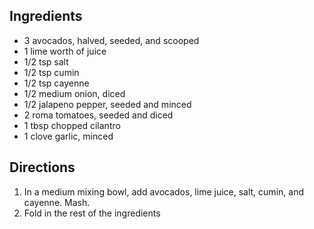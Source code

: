 Ingredients
-----------
* 3 avocados, halved, seeded, and scooped
* 1 lime worth of juice
* 1/2 tsp salt
* 1/2 tsp cumin
* 1/2 tsp cayenne
* 1/2 medium onion, diced
* 1/2 jalapeno pepper, seeded and minced
* 2 roma tomatoes, seeded and diced
* 1 tbsp chopped cilantro
* 1 clove garlic, minced

Directions
----------
1. In a medium mixing bowl, add avocados, lime juice, salt, cumin, and cayenne. Mash.
2. Fold in the rest of the ingredients
